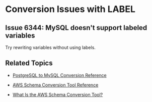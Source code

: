 # Conversion Issues with LABEL<a name="sct-reference-PostgreSQL-MySQL-LABEL"></a>

## Issue 6344: MySQL doesn't support labeled variables<a name="sct-reference-6344"></a>

Try rewriting variables without using labels\.

## Related Topics<a name="w3ab1c37c17c11d135b5"></a>

+  [PostgreSQL to MySQL Conversion Reference](sct-reference-PostgreSQL-MySQL-overview.md) 

+  [AWS Schema Conversion Tool Reference](CHAP_SchemaConversionTool.Reference.md) 

+  [What Is the AWS Schema Conversion Tool?](Welcome.md) 